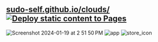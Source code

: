 ## <a href="https://clouds.jessejesse.com">sudo-self.github.io/clouds/</a>&nbsp;&nbsp;[![Deploy static content to Pages](https://github.com/sudo-self/clouds/actions/workflows/static.yml/badge.svg)](https://github.com/sudo-self/clouds/actions/workflows/static.yml)
![Screenshot 2024-01-19 at 2 51 50 PM](https://github.com/sudo-self/clouds/assets/119916323/f40b3a33-03e9-4ba1-aec9-bfd37346a3f9)
![app](https://github.com/sudo-self/clouds/assets/119916323/1dcb546d-2626-4cbf-a137-74924e3feaca)
![store_icon](https://github.com/sudo-self/clouds/assets/119916323/af30eaae-dede-4eef-b04d-22c714fc8bd3)

